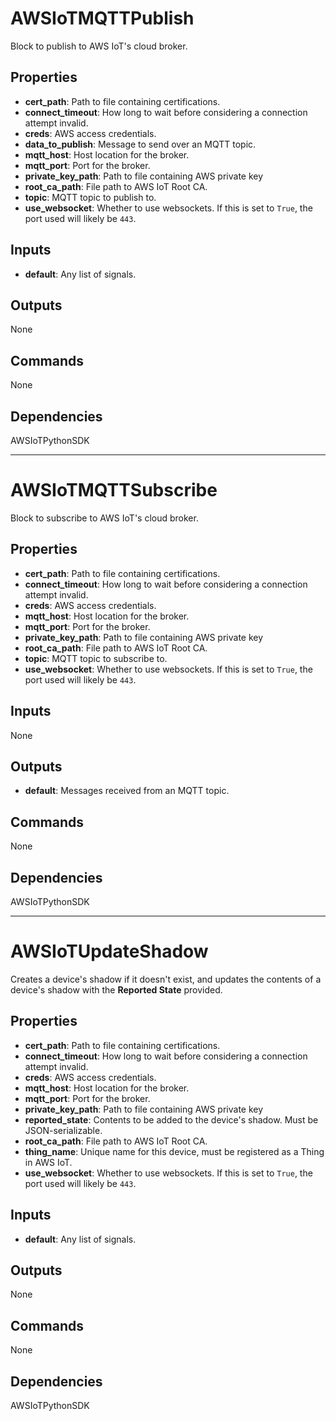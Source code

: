 AWSIoTMQTTPublish
=================
Block to publish to AWS IoT's cloud broker.

Properties
----------
- **cert_path**: Path to file containing certifications.
- **connect_timeout**: How long to wait before considering a connection attempt invalid.
- **creds**: AWS access credentials.
- **data_to_publish**: Message to send over an MQTT topic.
- **mqtt_host**: Host location for the broker.
- **mqtt_port**: Port for the broker.
- **private_key_path**: Path to file containing AWS private key
- **root_ca_path**: File path to AWS IoT Root CA.
- **topic**: MQTT topic to publish to.
- **use_websocket**: Whether to use websockets. If this is set to `True`, the port used will likely be `443`.

Inputs
------
- **default**: Any list of signals.

Outputs
-------
None

Commands
--------
None

Dependencies
------------
AWSIoTPythonSDK

***

AWSIoTMQTTSubscribe
===================
Block to subscribe to AWS IoT's cloud broker.

Properties
----------
- **cert_path**: Path to file containing certifications.
- **connect_timeout**: How long to wait before considering a connection attempt invalid.
- **creds**: AWS access credentials.
- **mqtt_host**: Host location for the broker.
- **mqtt_port**: Port for the broker.
- **private_key_path**: Path to file containing AWS private key
- **root_ca_path**: File path to AWS IoT Root CA.
- **topic**: MQTT topic to subscribe to.
- **use_websocket**: Whether to use websockets. If this is set to `True`, the port used will likely be `443`.

Inputs
------
None

Outputs
-------
- **default**: Messages received from an MQTT topic.

Commands
--------
None

Dependencies
------------
AWSIoTPythonSDK

***

AWSIoTUpdateShadow
==================
Creates a device's shadow if it doesn't exist, and updates the contents of a device's shadow with the **Reported State** provided.

Properties
----------
- **cert_path**: Path to file containing certifications.
- **connect_timeout**: How long to wait before considering a connection attempt invalid.
- **creds**: AWS access credentials.
- **mqtt_host**: Host location for the broker.
- **mqtt_port**: Port for the broker.
- **private_key_path**: Path to file containing AWS private key
- **reported_state**: Contents to be added to the device's shadow. Must be JSON-serializable.
- **root_ca_path**: File path to AWS IoT Root CA.
- **thing_name**: Unique name for this device, must be registered as a Thing in AWS IoT.
- **use_websocket**: Whether to use websockets. If this is set to `True`, the port used will likely be `443`.

Inputs
------
- **default**: Any list of signals.

Outputs
-------
None

Commands
--------
None

Dependencies
------------
AWSIoTPythonSDK
